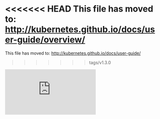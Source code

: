 <!-- BEGIN MUNGE: UNVERSIONED_WARNING -->


<!-- END MUNGE: UNVERSIONED_WARNING -->

<<<<<<< HEAD
This file has moved to: http://kubernetes.github.io/docs/user-guide/overview/
=======
This file has moved to: http://kubernetes.github.io/docs/user-guide/
>>>>>>> tags/v1.3.0




<!-- BEGIN MUNGE: IS_VERSIONED -->
<!-- TAG IS_VERSIONED -->
<!-- END MUNGE: IS_VERSIONED -->


<!-- BEGIN MUNGE: GENERATED_ANALYTICS -->
[![Analytics](https://kubernetes-site.appspot.com/UA-36037335-10/GitHub/docs/user-guide/overview.md?pixel)]()
<!-- END MUNGE: GENERATED_ANALYTICS -->
